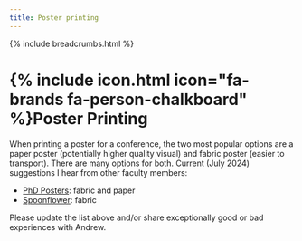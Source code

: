 ```yaml
---
title: Poster printing
---
```


{% include breadcrumbs.html %}

# {% include icon.html icon="fa-brands fa-person-chalkboard" %}Poster Printing

When printing a poster for a conference, the two most popular options are a paper poster (potentially higher quality visual) and fabric poster (easier to transport). There are many options for both. Current (July 2024) suggestions I hear from other faculty members:

* [PhD Posters](https://phdposters.com/): fabric and paper
* [Spoonflower](https://www.spoonflower.com/): fabric

Please update the list above and/or share exceptionally good or bad experiences with Andrew.